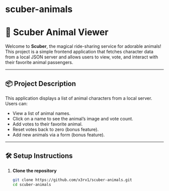 # scuber-animals

# 🐾 Scuber Animal Viewer

Welcome to **Scuber**, the magical ride-sharing service for adorable animals! This project is a simple frontend application that fetches character data from a local JSON server and allows users to view, vote, and interact with their favorite animal passengers.

---

## 📦 Project Description

This application displays a list of animal characters from a local server. Users can:

- View a list of animal names.
- Click on a name to see the animal’s image and vote count.
- Add votes to their favorite animal.
- Reset votes back to zero (bonus feature).
- Add new animals via a form (bonus feature).

---

## 🛠 Setup Instructions

1. **Clone the repository**
   ```bash
   git clone https://github.com/x3rv1/scuber-animals.git
   cd scuber-animals
   ```
